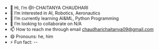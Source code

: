 - 👋 Hi, I’m @I-CHAITANYA CHAUDHARI
- 👀 I’m interested in AI, Robotics, Aeronautics
- 🌱 I’m currently learning AI&ML, Python Programming
- 💞️ I’m looking to collaborate on N/A 
- 📫 How to reach me through email chaudharichaitanya09@gmail.com
- 😄 Pronouns: he, him
- ⚡ Fun fact: --

<!---
I-CHAITANYA/I-CHAITANYA is a ✨ special ✨ repository because its `README.md` (this file) appears on your GitHub profile.
You can click the Preview link to take a look at your changes.
--->

